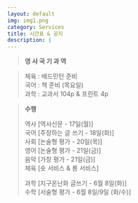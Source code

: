 ```yaml
---
layout: default
img: img1.png
category: Services
title: 시간표 & 공지
description: |
---
```

  >**영 사 국 기 과 역**       

  > 체육 : 배드민턴 준비           
  > 국어 : 책 준비 (목요일)      
  > 과학 : 교과서 104p & 프린트 4p        

  > **수행**        
  >     
  > 역사 [역사신문 - 17일(월)]     
  > 국어 [주장하는 글 쓰기 - 18일(화)]     
  > 사회 [논술형 평가 - 20일(목)]      
  > 영어 [논술형 평가 - 21일(금)]      
  > 음악 [가창 평가 - 21일(금)]     
  > 체육 [숏 서비스 & 롱 서비스]      
  >     
  > 과학 [지구온난화 글쓰기 - 6월 8일(화)]      
  > 수학 [서술형 평가 - 6월 8일/9일 (화/수)]      